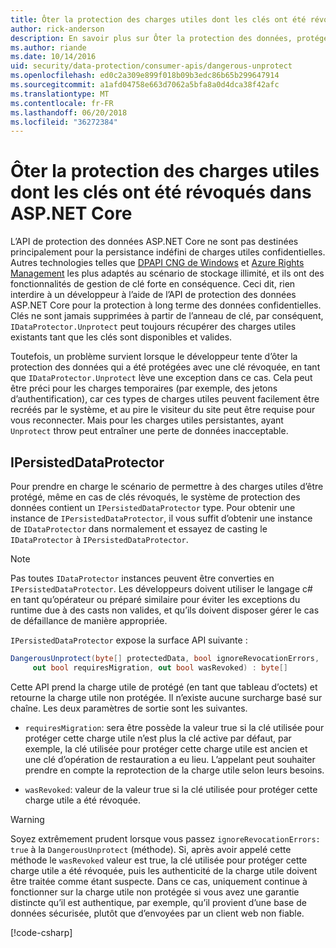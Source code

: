 ```yaml
---
title: Ôter la protection des charges utiles dont les clés ont été révoqués dans ASP.NET Core
author: rick-anderson
description: En savoir plus sur Ôter la protection des données, protégées avec des clés qui ont depuis été révoqués, dans une application ASP.NET Core.
ms.author: riande
ms.date: 10/14/2016
uid: security/data-protection/consumer-apis/dangerous-unprotect
ms.openlocfilehash: ed0c2a309e899f018b09b3edc86b65b299647914
ms.sourcegitcommit: a1afd04758e663d7062a5bfa8a0d4dca38f42afc
ms.translationtype: MT
ms.contentlocale: fr-FR
ms.lasthandoff: 06/20/2018
ms.locfileid: "36272384"
---
```

# <a name="unprotect-payloads-whose-keys-have-been-revoked-in-aspnet-core"></a>Ôter la protection des charges utiles dont les clés ont été révoqués dans ASP.NET Core


<a name="data-protection-consumer-apis-dangerous-unprotect"></a>

L’API de protection des données ASP.NET Core ne sont pas destinées principalement pour la persistance indéfini de charges utiles confidentielles. Autres technologies telles que [DPAPI CNG de Windows](https://msdn.microsoft.com/library/windows/desktop/hh706794%28v=vs.85%29.aspx) et [Azure Rights Management](https://docs.microsoft.com/rights-management/) les plus adaptés au scénario de stockage illimité, et ils ont des fonctionnalités de gestion de clé forte en conséquence. Ceci dit, rien interdire à un développeur à l’aide de l’API de protection des données ASP.NET Core pour la protection à long terme des données confidentielles. Clés ne sont jamais supprimées à partir de l’anneau de clé, par conséquent, `IDataProtector.Unprotect` peut toujours récupérer des charges utiles existants tant que les clés sont disponibles et valides.

Toutefois, un problème survient lorsque le développeur tente d’ôter la protection des données qui a été protégées avec une clé révoquée, en tant que `IDataProtector.Unprotect` lève une exception dans ce cas. Cela peut être préci pour les charges temporaires (par exemple, des jetons d’authentification), car ces types de charges utiles peuvent facilement être recréés par le système, et au pire le visiteur du site peut être requise pour vous reconnecter. Mais pour les charges utiles persistantes, ayant `Unprotect` throw peut entraîner une perte de données inacceptable.

## <a name="ipersisteddataprotector"></a>IPersistedDataProtector

Pour prendre en charge le scénario de permettre à des charges utiles d’être protégé, même en cas de clés révoqués, le système de protection des données contient un `IPersistedDataProtector` type. Pour obtenir une instance de `IPersistedDataProtector`, il vous suffit d’obtenir une instance de `IDataProtector` dans normalement et essayez de casting le `IDataProtector` à `IPersistedDataProtector`.

> [!NOTE]
> Pas toutes `IDataProtector` instances peuvent être converties en `IPersistedDataProtector`. Les développeurs doivent utiliser le langage c# en tant qu’opérateur ou préparé similaire pour éviter les exceptions du runtime due à des casts non valides, et qu’ils doivent disposer gérer le cas de défaillance de manière appropriée.

`IPersistedDataProtector` expose la surface API suivante :

```csharp
DangerousUnprotect(byte[] protectedData, bool ignoreRevocationErrors,
     out bool requiresMigration, out bool wasRevoked) : byte[]
```

Cette API prend la charge utile de protégé (en tant que tableau d’octets) et retourne la charge utile non protégée. Il n’existe aucune surcharge basé sur chaîne. Les deux paramètres de sortie sont les suivantes.

* `requiresMigration`: sera être possède la valeur true si la clé utilisée pour protéger cette charge utile n’est plus la clé active par défaut, par exemple, la clé utilisée pour protéger cette charge utile est ancien et une clé d’opération de restauration a eu lieu. L’appelant peut souhaiter prendre en compte la reprotection de la charge utile selon leurs besoins.

* `wasRevoked`: valeur de la valeur true si la clé utilisée pour protéger cette charge utile a été révoquée.

>[!WARNING]
> Soyez extrêmement prudent lorsque vous passez `ignoreRevocationErrors: true` à la `DangerousUnprotect` (méthode). Si, après avoir appelé cette méthode le `wasRevoked` valeur est true, la clé utilisée pour protéger cette charge utile a été révoquée, puis les authenticité de la charge utile doivent être traitée comme étant suspecte. Dans ce cas, uniquement continue à fonctionner sur la charge utile non protégée si vous avez une garantie distincte qu’il est authentique, par exemple, qu’il provient d’une base de données sécurisée, plutôt que d’envoyées par un client web non fiable.

[!code-csharp[](dangerous-unprotect/samples/dangerous-unprotect.cs)]
